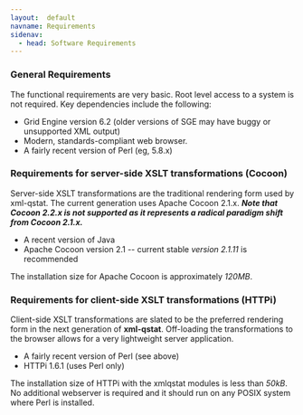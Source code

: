 ```yaml
---
layout:  default
navname: Requirements
sidenav:
  - head: Software Requirements
---
```


### General Requirements

The functional requirements are very basic. Root level access to a system
is not required. Key dependencies include the following:

- Grid Engine version 6.2 (older versions of SGE may have buggy or
  unsupported XML output)
- Modern, standards-compliant web browser.
- A fairly recent version of Perl (eg, 5.8.x)


### Requirements for server-side XSLT transformations (Cocoon)

Server-side XSLT transformations are the traditional rendering form used by
xml-qstat. The current generation uses Apache Cocoon 2.1.x.
<b><em>
  Note that Cocoon 2.2.x is not supported as it represents a radical paradigm
  shift from Cocoon 2.1.x.
</em></b>

- A recent version of Java
- Apache Cocoon version 2.1 -- current stable <em>version 2.1.11</em>
  is recommended

The installation size for Apache Cocoon is approximately <em>120MB</em>.</p>

### Requirements for client-side XSLT transformations (HTTPi)

Client-side XSLT transformations are slated to be the preferred rendering
form in the next generation of **xml-qstat**. Off-loading the
transformations to the browser allows for a very lightweight server
application.

- A fairly recent version of Perl (see above)
- HTTPi 1.6.1 (uses Perl only)

The installation size of HTTPi with the xmlqstat modules is less than
*50kB*. No additional webserver is required and it should run on any POSIX
system where Perl is installed.


